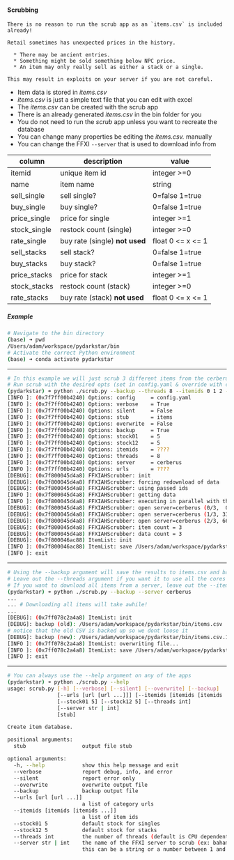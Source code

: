 #### Scrubbing

```{warning}
There is no reason to run the scrub app as an `items.csv` is included already!
```

```{warning}
Retail sometimes has unexpected prices in the history.

  * There may be ancient entries.
  * Something might be sold something below NPC price.
  * An item may only really sell as either a stack or a single.

This may result in exploits on your server if you are not careful.
```

- Item data is stored in _items.csv_
- _items.csv_ is just a simple text file that you can edit with excel
- The _items.csv_ can be created with the scrub app
- There is an already generated _items.csv_ in the bin folder for you
- You do not need to run the _scrub_ app unless you want to recreate the database
- You can change many properties be editing the _items.csv._ manually
- You can change the FFXI `--server` that is used to download info from

| column       | description                    | value             |
| ------------ | ------------------------------ | ----------------- |
| itemid       | unique item id                 | integer >=0       |
| name         | item name                      | string            |
| sell_single  | sell single?                   | 0=false 1=true    |
| buy_single   | buy single?                    | 0=false 1=true    |
| price_single | price for single               | integer >=1       |
| stock_single | restock count (single)         | integer >=0       |
| rate_single  | buy rate (single) **not used** | float 0 <= x <= 1 |
| sell_stacks  | sell stack?                    | 0=false 1=true    |
| buy_stacks   | buy stack?                     | 0=false 1=true    |
| price_stacks | price for stack                | integer >=1       |
| stock_stacks | restock count (stack)          | integer >=0       |
| rate_stacks  | buy rate (stack) **not used**  | float 0 <= x <= 1 |

##### Example

```bash
# Navigate to the bin directory
(base) ➜ pwd
/Users/adam/workspace/pydarkstar/bin
# Activate the correct Python environment
(base) ➜ conda activate pydarkstar
```

---

```bash
# In this example we will just scrub 3 different items from the cerberus server
# Run scrub with the desired opts (set in config.yaml & override with command line flags)
(pydarkstar) ➜ python ./scrub.py --backup --threads 8 --itemids 0 1 2 --server cerberus
[INFO ]: (0x7f7ff00b4240) Options: config     = config.yaml
[INFO ]: (0x7f7ff00b4240) Options: verbose    = True
[INFO ]: (0x7f7ff00b4240) Options: silent     = False
[INFO ]: (0x7f7ff00b4240) Options: stub       = items
[INFO ]: (0x7f7ff00b4240) Options: overwrite  = False
[INFO ]: (0x7f7ff00b4240) Options: backup     = True
[INFO ]: (0x7f7ff00b4240) Options: stock01    = 5
[INFO ]: (0x7f7ff00b4240) Options: stock12    = 5
[INFO ]: (0x7f7ff00b4240) Options: itemids    = ????
[INFO ]: (0x7f7ff00b4240) Options: threads    = 8
[INFO ]: (0x7f7ff00b4240) Options: server     = cerberus
[INFO ]: (0x7f7ff00b4240) Options: urls       = ????
[DEBUG]: (0x7f800045d4a8) FFXIAHScrubber: init
[DEBUG]: (0x7f800045d4a8) FFXIAHScrubber: forcing redownload of data
[DEBUG]: (0x7f800045d4a8) FFXIAHScrubber: using passed ids
[INFO ]: (0x7f800045d4a8) FFXIAHScrubber: getting data
[INFO ]: (0x7f800045d4a8) FFXIAHScrubber: executing in parallel with threads=8
[DEBUG]: (0x7f800045d4a8) FFXIAHScrubber: open server=cerberus (0/3,  0.00)
[DEBUG]: (0x7f800045d4a8) FFXIAHScrubber: open server=cerberus (1/3, 33.33)
[DEBUG]: (0x7f800045d4a8) FFXIAHScrubber: open server=cerberus (2/3, 66.67)
[DEBUG]: (0x7f800045d4a8) FFXIAHScrubber: item count = 3
[DEBUG]: (0x7f800045d4a8) FFXIAHScrubber: data count = 3
[DEBUG]: (0x7f800046ac88) ItemList: init
[INFO ]: (0x7f800046ac88) ItemList: save /Users/adam/workspace/pydarkstar/bin/items.csv
[INFO ]: exit
```

---

```bash
# Using the --backup argument will save the results to items.csv and backup the old one
# Leave out the --threads argument if you want it to use all the cores on your computer
# If you want to download all items from a server, leave out the --itemids argument
(pydarkstar) ➜ python ./scrub.py --backup --server cerberus
...
... # Downloading all items will take awhile!
...
[DEBUG]: (0x7ff078c2a4a8) ItemList: init
[DEBUG]: backup (old): /Users/adam/workspace/pydarkstar/bin/items.csv
# notice that the old CSV is backed up so we dont loose it
[DEBUG]: backup (new): /Users/adam/workspace/pydarkstar/bin/items.csv.1
[INFO ]: (0x7ff078c2a4a8) ItemList: overwriting file...
[INFO ]: (0x7ff078c2a4a8) ItemList: save /Users/adam/workspace/pydarkstar/bin/items.csv
[INFO ]: exit
```

---

```bash
# You can always use the --help argument on any of the apps
(pydarkstar) ➜ python ./scrub.py --help
usage: scrub.py [-h] [--verbose] [--silent] [--overwrite] [--backup]
                [--urls [url [url ...]]] [--itemids [itemids [itemids ...]]]
                [--stock01 5] [--stock12 5] [--threads int]
                [--server str | int]
                [stub]

Create item database.

positional arguments:
  stub                  output file stub

optional arguments:
  -h, --help            show this help message and exit
  --verbose             report debug, info, and error
  --silent              report error only
  --overwrite           overwrite output file
  --backup              backup output file
  --urls [url [url ...]]
                        a list of category urls
  --itemids [itemids [itemids ...]]
                        a list of item ids
  --stock01 5           default stock for singles
  --stock12 5           default stock for stacks
  --threads int         the number of threads (default is CPU dependent)
  --server str | int    the name of the FFXI server to scrub (ex: bahamut)
                        this can be a string or a number between 1 and 32
```

